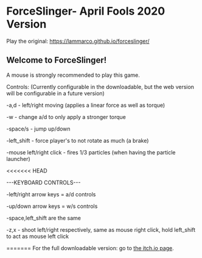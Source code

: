 # ForceSlinger- April Fools 2020 Version
Play the original: https://lammarco.github.io/forceslinger/

## Welcome to ForceSlinger!

A mouse is strongly recommended to play this game.

Controls: (Currently configurable in the downloadable, but the web version will be configurable in a future version)

-a,d - left/right moving (applies a linear force as well as torque)

-w - change a/d to only apply a stronger torque

-space/s - jump up/down

-left_shift - force player's to not rotate as much (a brake)

-mouse left/right click - fires 1/3 particles (when having the particle launcher)

<<<<<<< HEAD

---KEYBOARD CONTROLS---

-left/right arrow keys = a/d controls

-up/down arrow keys = w/s controls

-space,left_shift are the same

-z,x - shoot left/right respectively, same as mouse right click, hold left_shift to act as mouse left click

=======
For the full downloadable version: go to [the itch.io page](https://lammarco.itch.io/forceslinger).
